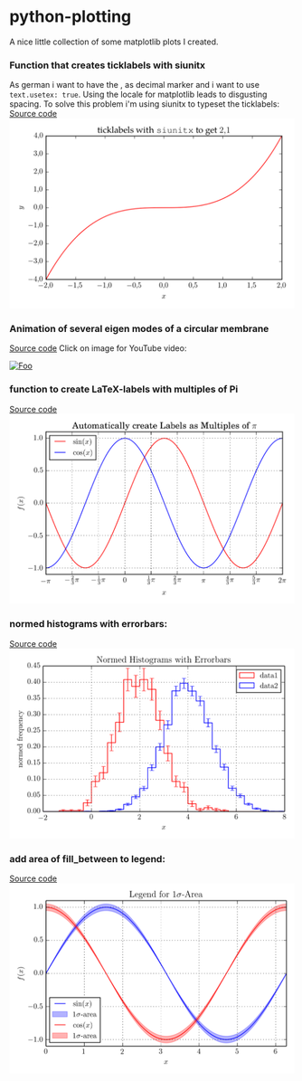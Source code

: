 python-plotting
===============


A nice little collection of some matplotlib plots I created.

### Function that creates ticklabels with siunitx
As german i want to have the , as decimal marker and i want to use `text.usetex: true`.
Using the locale for matplotlib leads to disgusting spacing. To solve this problem i'm
using siunitx to typeset the ticklabels:
[Source code](source/siunitx_ticks.py "source code")
![alt text](https://raw.githubusercontent.com/MaxNoe/python-plotting/master/images/siunitx_ticks.png "siunitx ticks")

### Animation of several eigen modes of a circular membrane
[Source code](source/circular_membrane.py "source code")
Click on image for YouTube video:

[![Foo](http://img.youtube.com/vi/asr7QfLksGo/0.jpg)](http://youtu.be/asr7QfLksGo)


### function to create LaTeX-labels with multiples of Pi
[Source code](source/create_pi_labels.py "source code")
![alt text](https://raw.githubusercontent.com/MaxNoe/python-plotting/master/images/create_pi_labels.png "create pi labels")


### normed histograms with errorbars:
[Source code](source/normed_histogram_with_errorbars.py "source code")
![alt text](https://raw.githubusercontent.com/MaxNoe/python-plotting/master/images/normed_histogram_with_errorbars.png "normed histogram with errorbars")


### add area of fill_between to legend:
[Source code](source/legend_fill_between.py "source code")
![alt text](https://raw.githubusercontent.com/MaxNoe/python-plotting/master/images/legend_fill_between.png "fill_between in legend")
